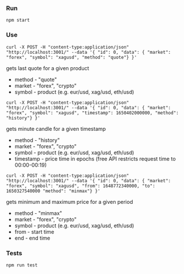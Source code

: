 ### Run 
```
npm start
```
### Use
```
curl -X POST -H "content-type:application/json" "http://localhost:3001/" --data '{ "id": 0, "data": { "market": "forex", "symbol": "xagusd", "method": "quote"} }'

```
gets last quote for a given product

- method - "quote"
- market - "forex", "crypto"
- symbol - product (e.g. eur/usd, xag/usd, eth/usd)

```
curl -X POST -H "content-type:application/json" "http://localhost:3001/" --data '{ "id": 0, "data": { "market": "forex", "symbol": "xagusd", "timestamp": 1650402000000, "method": "history"} }'
```
gets minute candle for a given timestamp

- method - "history"
- market - "forex", "crypto"
- symbol - product (e.g. eur/usd, xag/usd, eth/usd)
- timestamp - price time in epochs (free API restricts request time to 00:00-00:19)

```
curl -X POST -H "content-type:application/json" "http://localhost:3001/" --data '{ "id": 0, "data": { "market": "forex", "symbol": "xagusd", "from": 1648772340000, "to": 1650327540000 "method": "minmax"} }'
```
gets minimum and maximum price for a given period

- method - "minmax"
- market - "forex", "crypto"
- symbol - product (e.g. eur/usd, xag/usd, eth/usd)
- from - start time
- end - end time


### Tests 
```
npm run test
```
